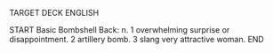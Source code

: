 TARGET DECK
ENGLISH

START
Basic
Bombshell
Back: n. 1 overwhelming surprise or disappointment. 2 artillery bomb. 3 slang very attractive woman.
END
